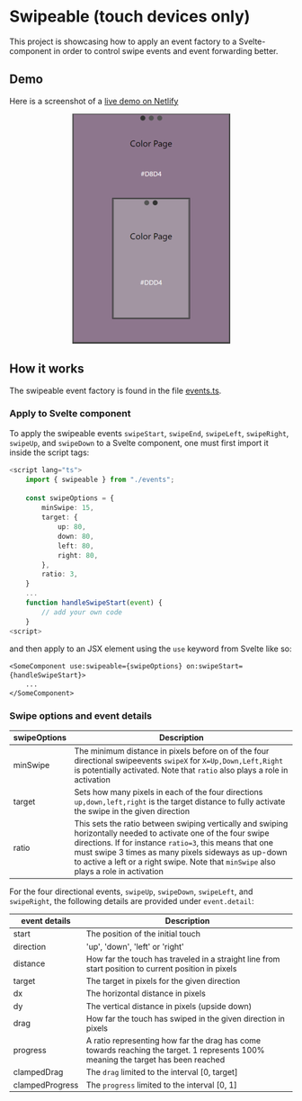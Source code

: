 # Swipeable (touch devices only)
This project is showcasing how to apply an event factory to a Svelte-component in order to control swipe events and event forwarding better.

## Demo
Here is a screenshot of a [live demo on Netlify](https://swipeable.netlify.app/)

<p align=center>
    <img src="./screenshots/screenshot1small.png" alt="Screenshot from Swipeable Mobile app">
</p>

## How it works
The swipeable event factory is found in the file [events.ts](./src/events.ts).

### Apply to Svelte component
To apply the swipeable events `swipeStart`, `swipeEnd`, `swipeLeft`, `swipeRight`, `swipeUp`, and `swipeDown` to a Svelte component, one must first import it inside the script tags:
```typescript
<script lang="ts">
    import { swipeable } from "./events";

    const swipeOptions = {
        minSwipe: 15,
        target: {
            up: 80,
            down: 80,
            left: 80,
            right: 80,
        },
        ratio: 3,
    }
    ...
    function handleSwipeStart(event) {
        // add your own code
    }
<script>
```
and then apply to an JSX element using the `use` keyword from Svelte like so:
```Svelte
<SomeComponent use:swipeable={swipeOptions} on:swipeStart={handleSwipeStart}>
    ...
</SomeComponent>
```

### Swipe options and event details

swipeOptions | Description
--- | ---
minSwipe | The minimum distance in pixels before on of the four directional swipeevents `swipeX` for `X=Up,Down,Left,Right` is potentially activated. Note that `ratio` also plays a role in activation
target | Sets how many pixels in each of the four directions `up,down,left,right` is the target distance to fully activate the swipe in the given direction
ratio | This sets the ratio between swiping vertically and swiping horizontally needed to activate one of the four swipe directions. If for instance `ratio=3`, this means that one must swipe 3 times as many pixels sideways as up-down to active a left or a right swipe. Note that `minSwipe` also plays a role in activation

For the four directional events, `swipeUp`, `swipeDown`, `swipeLeft`, and `swipeRight`, the following details are provided under `event.detail`:

event details | Description
--- | ---
start | The position of the initial touch
direction | 'up', 'down', 'left' or 'right'
distance | How far the touch has traveled in a straight line from start position to current position in pixels
target | The target in pixels for the given direction
dx | The horizontal distance in pixels
dy | The vertical distance in pixels (upside down)
drag | How far the touch has swiped in the given direction in pixels 
progress | A ratio representing how far the drag has come towards reaching the target. 1 represents 100% meaning the target has been reached
clampedDrag | The `drag` limited to the interval [0, target]
clampedProgress | The `progress` limited to the interval [0, 1]
